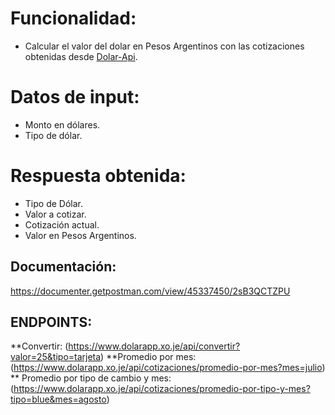 # Funcionalidad:
- Calcular el valor del dolar en Pesos Argentinos con las cotizaciones obtenidas desde [Dolar-Api](https://dolarapi.com).

# Datos de input:
 - Monto en dólares.
 - Tipo de dólar.

# Respuesta obtenida:
  - Tipo de Dólar.
  - Valor a cotizar.
  - Cotización actual.
  - Valor en Pesos Argentinos.

## Documentación:
 https://documenter.getpostman.com/view/45337450/2sB3QCTZPU
 
 ## ENDPOINTS:
 **Convertir:
 (https://www.dolarapp.xo.je/api/convertir?valor=25&tipo=tarjeta)
 **Promedio por mes:
 (https://www.dolarapp.xo.je/api/cotizaciones/promedio-por-mes?mes=julio)
 ** Promedio por tipo de cambio y mes:
 (https://www.dolarapp.xo.je/api/cotizaciones/promedio-por-tipo-y-mes?tipo=blue&mes=agosto)
